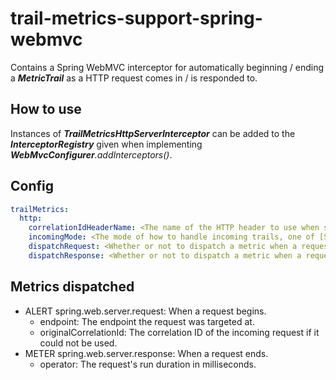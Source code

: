 # trail-metrics-support-spring-webmvc

Contains a Spring WebMVC interceptor for automatically beginning / ending a **_MetricTrail_** as a HTTP request comes in / is responded to.

## How to use

Instances of **_TrailMetricsHttpServerInterceptor_** can be added to the **_InterceptorRegistry_** given when implementing _**WebMvcConfigurer**.addInterceptors()_.

## Config

```yaml
trailMetrics:
  http:
    correlationIdHeaderName: <The name of the HTTP header to use when sending correlationIds, 'correlationId' by default>
    incomingMode: <The mode of how to handle incoming trails, one of [STRICT, LENIENT, OPTIONAL], LENIENT by default>
    dispatchRequest: <Whether or not to dispatch a metric when a request is received, false by default>
    dispatchResponse: <Whether or not to dispatch a metric when a request is responded to, false by default>
```

## Metrics dispatched
- ALERT spring.web.server.request: When a request begins.
  - endpoint: The endpoint the request was targeted at.
  - originalCorrelationId: The correlation ID of the incoming request if it could not be used.
- METER spring.web.server.response: When a request ends.
  - operator: The request's run duration in milliseconds.